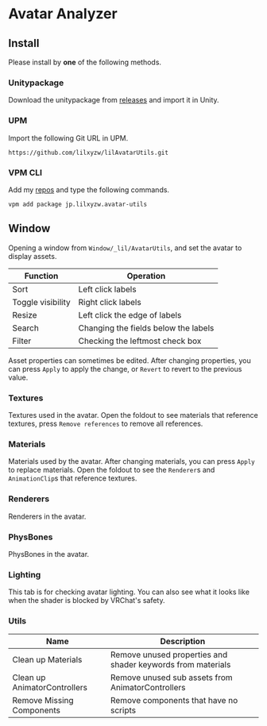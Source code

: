 Avatar Analyzer
====

## Install

Please install by **one** of the following methods.

### Unitypackage

Download the unitypackage from [releases](https://github.com/lilxyzw/lilAvatarUtils/releases) and import it in Unity.

### UPM

Import the following Git URL in UPM.

```
https://github.com/lilxyzw/lilAvatarUtils.git
```

### VPM CLI

Add my [repos](https://github.com/lilxyzw/vpm-repos) and type the following commands.

```
vpm add package jp.lilxyzw.avatar-utils
```

## Window

Opening a window from `Window/_lil/AvatarUtils`, and set the avatar to display assets.

|Function|Operation|
|-|-|
|Sort|Left click labels|
|Toggle visibility|Right click labels|
|Resize|Left click the edge of labels|
|Search|Changing the fields below the labels|
|Filter|Checking the leftmost check box|

Asset properties can sometimes be edited. After changing properties, you can press `Apply` to apply the change, or `Revert` to revert to the previous value.

### Textures

Textures used in the avatar. Open the foldout to see materials that reference textures, press `Remove references` to remove all references.

### Materials

Materials used by the avatar. After changing materials, you can press `Apply` to replace materials. Open the foldout to see the `Renderer`s and `AnimationClip`s that reference textures.

### Renderers

Renderers in the avatar.

### PhysBones

PhysBones in the avatar.

### Lighting

This tab is for checking avatar lighting. You can also see what it looks like when the shader is blocked by VRChat's safety.

### Utils

|Name|Description|
|-|-|
|Clean up Materials|Remove unused properties and shader keywords from materials|
|Clean up AnimatorControllers|Remove unused sub assets from AnimatorControllers|
|Remove Missing Components|Remove components that have no scripts|
